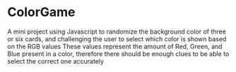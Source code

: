 # ColorGame

A mini project using Javascript to randomize the background color of three or six cards, and challenging the user to select which color is shown based on the RGB values
These values represent the amount of Red, Green, and Blue present in a color, therefore there should be enough clues to be able to select the correct one accurately
